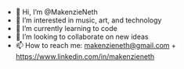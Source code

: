 - 👋 Hi, I’m @MakenzieNeth
- 👀 I’m interested in music, art, and technology 
- 🌱 I’m currently learning to code 
- 💞️ I’m looking to collaborate on new ideas
- 📫 How to reach me: makenzieneth@gmail.com + https://www.linkedin.com/in/makenzieneth

<!---
MakenzieNeth/MakenzieNeth is a ✨ special ✨ repository because its `README.md` (this file) appears on your GitHub profile.
You can click the Preview link to take a look at your changes.
--->
